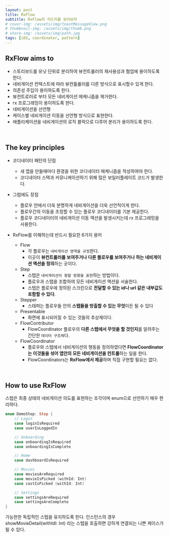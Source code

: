 ```yaml
---
layout: post
title: RxFlow
subtitle: RxFlow의 리드미를 읽어보자
# cover-img: /assets/img/toastMessageView.png
# thumbnail-img: /assets/img/thumb.png
# share-img: /assets/img/path.jpg
tags: [iOS, coordinator, pattern]
---
```


## RxFlow aims to
* 스토리보드를 유닛 단위로 분리하여 뷰컨트롤러의 재사용성과 협업에 용이하도록 한다.
* 네비게이션 컨텍스트에 따라 뷰컨틀롤러를 다른 방식으로 표시할수 있게 한다.
* 의존성 주입이 용이하도록 한다.
* 뷰컨트로러로 부터 모든 네비게이션 메케니즘을 제거한다.
* rx 프로그래밍이 용이하도록 한다.
* 네비게이션을 선언형 
* 케이스별 네비게이션 이동을 선언형 방식으로 표현한다.
* 애플리케이션을 네비게이션의 로직 블럭으로 다루어 분리가 용이하도록 한다.

<!--
RxFlow의 장점
1. 스토리보드를 유닛 단위로 쪼개서 UIViewController의 재사용성을 키웁니다
2. 네비게이션의 흐름(context)에 맞게 UIViewController를 다른 방식으로 보여줄 수 있습니다
3. 의존성 주입(Dependency Injection)을 쉽게 구현할 수 있습니다
4. UIViewController에 있는 모든 네비게이션 매커니즘을 삭제합니다.
5. 반응형 프로그래밍(Reactive Programming) 사용을 촉진합니다
6. 네비게이션에서 일어나는 대부분의 케이스를 처리하면서 선언형으로 표현할 수 있습니다
7. 어플리케이션을 네비게이션의 논리적인 블록으로 나눌 수 있습니다
-->

&nbsp;

## The key principles
* 코디네이터 패턴의 단점
    * 새 앱을 만들때마다 환경을 위한 코디네이터 매케니즘을 작성하여야 한다.
    * 코디네이터 스택과 커뮤니케이션하기 위해 많은 보일러플레이트 코드가 발생한다.

* 그럼에도 장점
    * 플로우 안에서 더욱 분명하게 네비게이션을 더욱 선언적이게 한다.
    * 플로우간의 이동을 조정할 수 있는 플로우 코디네이터를 기본 제공한다.
    * 플로우 코디네이터의 네비게이션 이동 액션을 발생시키는데 rx 프로그래밍을 사용한다.

* RxFlow를 이해하는데 반드시 필요한 6가지 용어
    * Flow
        * 각 플로우는 `네비게이션 영역을 규정`한다. 
        * 이곳이 **뷰컨트롤러를 보여주거나 다른 플로우를 보여주거나 하는 네비게이션 액션을 정의**하는 곳이다.
    * Step
        * 스탭은 `내비게이션이 향할 방향을 표현`하는 방법이다. 
        * 플로우과 스탭을 조합하여 모든 네비게이션 액션을 서술한다. 
        * 스탭은 플로우에 정의된 스크린으로 **전달할 수 있는 id나 url 같은 내부값도 포함할 수 있다**.
    * Stepper
        * 스태퍼는 플로우들 안의 **스탭들을 방출할 수 있는 무엇**이든 될 수 있다 
    * Presentable
        * 화면에 표시되어질 수 있는 것들의 추상체이다.
    * FlowContributor
        * FlowCoordinator 플로우의 **다른 스탭에서 무엇을 할 것인지**를 알려주는 간단한 `데이터 구조체`다. 
    * FlowCoordinator
        * 플로우와 스탭에서 네비게이션의 행동을 정의하였다면 **FlowCoordinator는 이것들을 섞어 앱안의 모든 네비게이션을 컨트롤**하는 일을 한다.
        * FlowCoordinators는 **RxFlow에서 제공**하며 직접 구현할 필요는 없다.


    <!-- 
    RxFlow의 기본적인 용어
    1. Flow: Flow는 어플리케이션의 네비게이션 공간을 규정합니다. 이 공간에서는 우리가 네비게이션 액션들을 선언할 수 있습니다. (UIViewController 또는 다른 Flow를 띄우는 것처럼요)
    2. Step: Step은 어플리케이션의 네비게이션 상태입니다. Flow와 Step을 조합하면 가능한 모든 네비게이션 액션을 설명할 수 있습니다. Step은 내부 값(Ids, URLs 등이 있습니다)을 임베드할 수 있어서 Flow에 선언된 화면에 전달할 수도 있습니다.
    3. Stepper: Step을 발생시킨다면 무엇이든 될 수 있습니다. Stepper는 Flow의 모든 네비게이션 액션을 트리거해야 합니다.
    4. Presentable: 보일(present) 수 있는 무언가를 추상화한 것입니다. (기본적으로 UIViewController와 Flow가 Presentable입니다) Presentable은 Reactive 옵저버블을 제공하고 Coordinator가 Flow와 Step을 UIKit에서 더 편한 방식으로 조종하기 위해 이를 구독합니다.
    5. Flowable: Presentable과 Stepper를 조합하는 간단한 데이터 구조입니다. Flowable은 우리의 Reactive 매커니즘의 새로운 Step이 생성할 게 무엇인지 Coordinator에게 알려줍니다.
    6. Coordinator: 네비게이션 가능성을 표현하는 Flow와 Step의 적절한 조합을 정의했다면 Coordinator가 해야 할 일은 이 조합을 지속해서 잘 섞는 것입니다. 
    -->

&nbsp;

## How to use RxFlow

스텝은 최종 상태의 네비게이션 의도를 표현하는 조각이며 enum으로 선언하기 매우 편리하다.
```swift
enum DemoStep: Step {
    // Login
    case loginIsRequired
    case userIsLoggedIn

    // Onboarding
    case onboardingIsRequired
    case onboardingIsComplete

    // Home
    case dashboardIsRequired

    // Movies
    case moviesAreRequired
    case movieIsPicked (withId: Int)
    case castIsPicked (withId: Int)

    // Settings
    case settingsAreRequired
    case settingsAreComplete
}
```

 가능한한 독립적인 스텝을 유지하도록 한다. 인스턴스의 경우 showMovieDetail(withIdl: Int) 라는 스탭을 호출하면 강하게 연결되는 나쁜 케이스가 될 수 있다.

